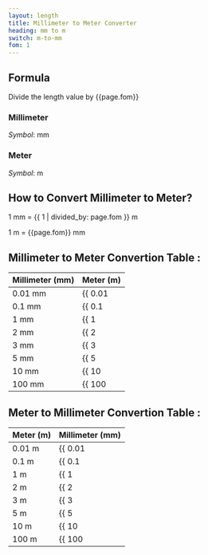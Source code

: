 ```yaml
---
layout: length
title: Millimeter to Meter Converter
heading: mm to m
switch: m-to-mm
fom: 1
---
```


## Formula
Divide the length value by {{page.fom}}

### Millimeter
*Symbol*: mm

### Meter
*Symbol*: m

## How to Convert Millimeter to Meter?
1 mm = {{ 1 | divided_by: page.fom }} m

1 m = {{page.fom}} mm

## Millimeter to Meter Convertion Table :

| Millimeter (mm) | Meter (m) |
| ---- | ---- |
| 0.01 mm | {{ 0.01 | divided_by: page.fom | round: 5 }} m |
| 0.1 mm | {{ 0.1 | divided_by: page.fom | round: 5 }} m |
| 1 mm | {{ 1 | divided_by: page.fom | round: 5 }} m |
| 2 mm | {{ 2 | divided_by: page.fom | round: 5 }} m |
| 3 mm | {{ 3 | divided_by: page.fom | round: 5 }} m |
| 5 mm | {{ 5 | divided_by: page.fom | round: 5 }} m |
| 10 mm | {{ 10 | divided_by: page.fom | round: 5 }} m |
| 100 mm | {{ 100 | divided_by: page.fom | round: 5 }} m |

## Meter to Millimeter Convertion Table :

| Meter (m) | Millimeter (mm) |
| ---- | ---- |
| 0.01 m | {{ 0.01 | times: page.fom | round: 5 }} mm |
| 0.1 m | {{ 0.1 | times: page.fom | round: 5 }} mm |
| 1 m | {{ 1 | times: page.fom | round: 5 }} mm |
| 2 m | {{ 2 | times: page.fom | round: 5 }} mm |
| 3 m | {{ 3 | times: page.fom | round: 5 }} mm |
| 5 m | {{ 5 | times: page.fom | round: 5 }} mm |
| 10 m | {{ 10 | times: page.fom | round: 5 }} mm |
| 100 m | {{ 100 | times: page.fom | round: 5 }} mm |

<script>
selectInput[2].selected = true
selectOutput[7].selected = true
</script>
